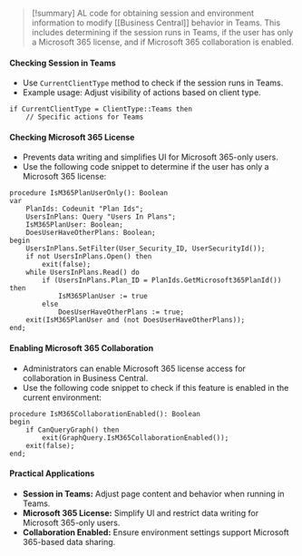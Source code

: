 >[!summary]
>AL code for obtaining session and environment information to modify [[Business Central]] behavior in Teams. This includes determining if the session runs in Teams, if the user has only a Microsoft 365 license, and if Microsoft 365 collaboration is enabled.

#### Checking Session in Teams
- Use `CurrentClientType` method to check if the session runs in Teams.
- Example usage: Adjust visibility of actions based on client type.
```AL
if CurrentClientType = ClientType::Teams then
    // Specific actions for Teams
```

#### Checking Microsoft 365 License
- Prevents data writing and simplifies UI for Microsoft 365-only users.
- Use the following code snippet to determine if the user has only a Microsoft 365 license:
```AL
procedure IsM365PlanUserOnly(): Boolean
var
    PlanIds: Codeunit "Plan Ids";
    UsersInPlans: Query "Users In Plans";
    IsM365PlanUser: Boolean;
    DoesUserHaveOtherPlans: Boolean;
begin
    UsersInPlans.SetFilter(User_Security_ID, UserSecurityId());
    if not UsersInPlans.Open() then
        exit(false);
    while UsersInPlans.Read() do
        if (UsersInPlans.Plan_ID = PlanIds.GetMicrosoft365PlanId()) then
            IsM365PlanUser := true
        else
            DoesUserHaveOtherPlans := true;
    exit(IsM365PlanUser and (not DoesUserHaveOtherPlans));
end;
```

#### Enabling Microsoft 365 Collaboration
- Administrators can enable Microsoft 365 license access for collaboration in Business Central.
- Use the following code snippet to check if this feature is enabled in the current environment:
```AL
procedure IsM365CollaborationEnabled(): Boolean
begin
    if CanQueryGraph() then
        exit(GraphQuery.IsM365CollaborationEnabled());
    exit(false);
end;
```

#### Practical Applications
- **Session in Teams:** Adjust page content and behavior when running in Teams.
- **Microsoft 365 License:** Simplify UI and restrict data writing for Microsoft 365-only users.
- **Collaboration Enabled:** Ensure environment settings support Microsoft 365-based data sharing.
